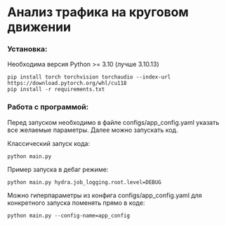 # Анализ трафика на круговом движении
### Установка:
Необходима версия Python >= 3.10 (лучше 3.10.13)
```
pip install torch torchvision torchaudio --index-url https://download.pytorch.org/whl/cu118
pip install -r requirements.txt
```
### Работа с программой:
Перед запуском необходимо в файле configs/app_config.yaml указать все желаемые параметры. Далее можно запускать код.

Классический запуск кода:
```
python main.py
```
Пример запуска в дебаг режиме:
```
python main.py hydra.job_logging.root.level=DEBUG
```

Можно гиперпараметры из конфига configs/app_config.yaml для конкретного запуска поменять прямо в коде:
```
python main.py --config-name=app_config
```
